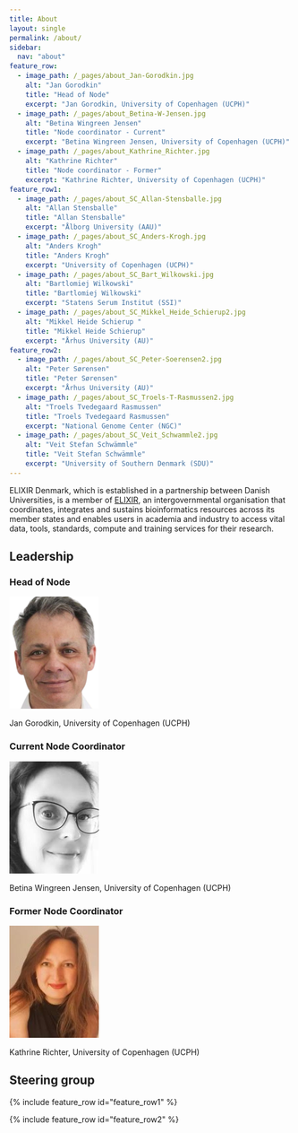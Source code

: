 ```yaml
---
title: About
layout: single
permalink: /about/
sidebar:
  nav: "about"
feature_row:
  - image_path: /_pages/about_Jan-Gorodkin.jpg
    alt: "Jan Gorodkin"
    title: "Head of Node"
    excerpt: "Jan Gorodkin, University of Copenhagen (UCPH)"
  - image_path: /_pages/about_Betina-W-Jensen.jpg
    alt: "Betina Wingreen Jensen"
    title: "Node coordinator - Current"
    excerpt: "Betina Wingreen Jensen, University of Copenhagen (UCPH)"
  - image_path: /_pages/about_Kathrine_Richter.jpg
    alt: "Kathrine Richter"
    title: "Node coordinator - Former"
    excerpt: "Kathrine Richter, University of Copenhagen (UCPH)"
feature_row1:
  - image_path: /_pages/about_SC_Allan-Stensballe.jpg
    alt: "Allan Stensballe"
    title: "Allan Stensballe"
    excerpt: "Ålborg University (AAU)"
  - image_path: /_pages/about_SC_Anders-Krogh.jpg
    alt: "Anders Krogh"
    title: "Anders Krogh"
    excerpt: "University of Copenhagen (UCPH)"
  - image_path: /_pages/about_SC_Bart_Wilkowski.jpg
    alt: "Bartlomiej Wilkowski"
    title: "Bartlomiej Wilkowski"
    excerpt: "Statens Serum Institut (SSI)"
  - image_path: /_pages/about_SC_Mikkel_Heide_Schierup2.jpg
    alt: "Mikkel Heide Schierup "
    title: "Mikkel Heide Schierup"
    excerpt: "Århus University (AU)"
feature_row2:
  - image_path: /_pages/about_SC_Peter-Soerensen2.jpg
    alt: "Peter Sørensen"
    title: "Peter Sørensen"
    excerpt: "Århus University (AU)"
  - image_path: /_pages/about_SC_Troels-T-Rasmussen2.jpg
    alt: "Troels Tvedegaard Rasmussen"
    title: "Troels Tvedegaard Rasmussen"
    excerpt: "National Genome Center (NGC)"
  - image_path: /_pages/about_SC_Veit_Schwammle2.jpg
    alt: "Veit Stefan Schwämmle"
    title: "Veit Stefan Schwämmle"
    excerpt: "University of Southern Denmark (SDU)"
---
```


ELIXIR Denmark, which is established in a partnership between Danish Universities, is a member of [ELIXIR](https://elixir-europe.org/), an intergovernmental organisation that coordinates, integrates and sustains bioinformatics resources across its member states and enables users in academia and industry to access vital data, tools, standards, compute and training services for their research. 

## Leadership

### Head of Node

![Jan Gorodkin](about_Jan-Gorodkin.jpg) 

Jan Gorodkin, University of Copenhagen (UCPH)

### Current Node Coordinator

![Betina Wingreen Jensen](about_Betina-W-Jensen.jpg) 

Betina Wingreen Jensen, University of Copenhagen (UCPH)

### Former Node Coordinator

![Kathrine Richter](about_Kathrine_Richter.jpg)

Kathrine Richter, University of Copenhagen (UCPH)

## Steering group

{% include feature_row id="feature_row1" %}

{% include feature_row id="feature_row2" %}
